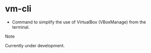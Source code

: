 # vm-cli

* Command to simplify the use of VirtualBox (VBoxManage) from the terminal.

>[!NOTE]
> Currently under development.
